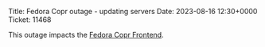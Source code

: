 Title: Fedora Copr outage - updating servers
Date: 2023-08-16 12:30+0000
Ticket: 11468

This outage impacts the [Fedora Copr Frontend](https://copr.fedorainfracloud.org).
